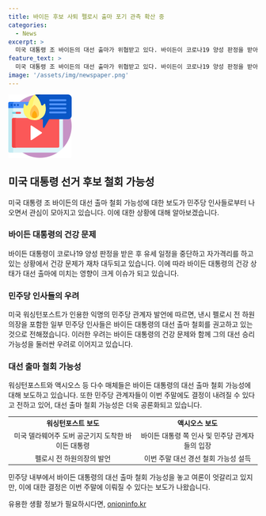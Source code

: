 ```yaml
---
title: 바이든 후보 사퇴 펠로시 출마 포기 관측 확산 중
categories:
  - News
excerpt: >
  미국 대통령 조 바이든의 대선 출마가 위협받고 있다. 바이든이 코로나19 양성 판정을 받아 유세 중단하고 자가격리 중인 가운데, 미국 워싱턴포스트는 익명의 민주당 관계자를 인용해 바이든이 대선에서 하차할 것으로 전망했다. 또한 델라웨어 주지사와 액시오스 매체도 바이든의 대선 사퇴 가능성에 대한 입장을 밝혔다. 바이든의 후보직 유지에 대한 우려가 높아지고 있으며, 주요 민주당 인사들의 사퇴를 촉구하는 기류도 나타났다. 격렬한 관심 속에 주말에 결정이 나올 것으로 전망된다.
feature_text: >
  미국 대통령 조 바이든의 대선 출마가 위협받고 있다. 바이든이 코로나19 양성 판정을 받아 유세 중단하고 자가격리 중인 가운데, 미국 워싱턴포스트는 익명의 민주당 관계자를 인용해 바이든이 대선에서 하차할 것으로 전망했다. 또한 델라웨어 주지사와 액시오스 매체도 바이든의 대선 사퇴 가능성에 대한 입장을 밝혔다. 바이든의 후보직 유지에 대한 우려가 높아지고 있으며, 주요 민주당 인사들의 사퇴를 촉구하는 기류도 나타났다. 격렬한 관심 속에 주말에 결정이 나올 것으로 전망된다.
image: '/assets/img/newspaper.png'
---
```


<p><img src="/assets/img/news.png" alt="rentncar 속보" /></p>

<h2 data-ke-size="size26">미국 대통령 선거 후보 철회 가능성</h2>

<p data-ke-size="size16">미국 대통령 조 바이든의 대선 출마 철회 가능성에 대한 보도가 민주당 인사들로부터 나오면서 관심이 모아지고 있습니다. 이에 대한 상황에 대해 알아보겠습니다.</p>

<h3>바이든 대통령의 건강 문제</h3>

<p data-ke-size="size16">바이든 대통령이 코로나19 양성 판정을 받은 후 유세 일정을 중단하고 자가격리를 하고 있는 상황에서 건강 문제가 재차 대두되고 있습니다. 이에 따라 바이든 대통령의 건강 상태가 대선 출마에 미치는 영향이 크게 이슈가 되고 있습니다.</p>

<h3>민주당 인사들의 우려</h3>

<p data-ke-size="size16">미국 워싱턴포스트가 인용한 익명의 민주당 관계자 발언에 따르면, 낸시 펠로시 전 하원의장을 포함한 일부 민주당 인사들은 바이든 대통령의 대선 출마 철회를 권고하고 있는 것으로 전해졌습니다. 이러한 우려는 바이든 대통령의 건강 문제와 함께 그의 대선 승리 가능성을 둘러싼 우려로 이어지고 있습니다.</p>

<h3>대선 출마 철회 가능성</h3>

<p data-ke-size="size16">워싱턴포스트와 액시오스 등 다수 매체들은 바이든 대통령의 대선 출마 철회 가능성에 대해 보도하고 있습니다. 또한 민주당 관계자들이 이번 주말에도 결정이 내려질 수 있다고 전하고 있어, 대선 출마 철회 가능성은 더욱 공론화되고 있습니다.</p>

<table>
    <tr>
        <td style="text-align: center; height: 17px;"><b>워싱턴포스트 보도</b></td>
        <td style="text-align: center; height: 17px;"><b>액시오스 보도</b></td>
    </tr>
    <tr>
        <td style="text-align: center; height: 17px;">미국 델라웨어주 도버 공군기지 도착한 바이든 대통령</td>
        <td style="text-align: center; height: 17px;">바이든 대통령 쪽 인사 및 민주당 관계자들의 입장</td>
    </tr>
    <tr>
        <td style="text-align: center; height: 17px;">펠로시 전 하원의장의 발언</td>
        <td style="text-align: center; height: 17px;">이번 주말 대선 경선 철회 가능성 설득</td>
    </tr>
</table>

<p data-ke-size="size16">민주당 내부에서 바이든 대통령의 대선 출마 철회 가능성을 놓고 여론이 엇갈리고 있지만, 이에 대한 결정은 이번 주말에 이뤄질 수 있다는 보도가 나왔습니다.</p>
유용한 생활 정보가 필요하시다면, <a href="https://onioninfo.kr" rel="dofollow">onioninfo.kr</a>


